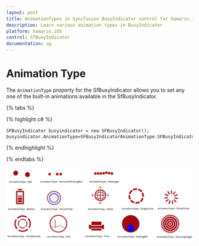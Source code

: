 ```yaml
---
layout: post
title: AnimationTypes in Syncfusion BusyIndicator control for Xamarin.iOS
description: Learn various animation types in BusyIndicator
platform: Xamarin.iOS
control: SfBusyIndicator
documentation: ug
---
```



# Animation Type

The `AnimationType` property for the SfBusyIndicator allows you to set any one of the built-in animations available in the SfBusyIndicator.

{% tabs %}

{% highlight c# %}

	SFBusyIndicator busyindicator = new SFBusyIndicator();
	busyindicator.AnimationType=SFBusyIndicatorAnimationType.SFBusyIndicatorAnimationTypeBall;
	
{% endhighlight %} 

{% endtabs %}

![](images/Ball.png)                 

